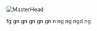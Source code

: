 ![MasterHead](https://www.applify.com.sg/blog/wp-content/uploads/2023/08/What-is-the-Difference-Between-Web-Development-and-Programming.jpg)

 
 
 
  
 fg
gn
gn
gn
gn
gn
n
ng
ng
ngd
ng
